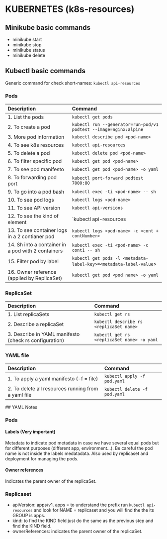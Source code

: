 # KUBERNETES (k8s-resources)

## Minikube basic commands

- minikube start
- minikube stop
- minikube status
- minikube delete

## Kubectl basic commands

Generic command for check short-names: `kubectl api-resources`

### Pods

| Description                                        | Command                                                           |
| :------------------------------------------------- | :---------------------------------------------------------------- |
| 1. List the pods                                   | `kubectl get pods`                                                |
| 2. To create a pod                                 | `kubectl run --generator=run-pod/v1 podtest --image=nginx:alpine` |
| 3. More pod information                            | `kubectl describe pod <pod-name>`                                 |
| 4. To see k8s resources                            | `kubectl api-resources`                                           |
| 5. To delete a pod                                 | `kubectl delete pod <pod-name>`                                   |
| 6. To filter specific pod                          | `kubectl get pod <pod-name>`                                      |
| 7. To see pod manifesto                            | `kubectl get pod <pod-name> -o yaml`                              |
| 8. To forwarding pod port                          | `kubectl port-forward podtest 7000:80`                            |
| 9. To go into a pod bash                           | `kubectl exec -ti <pod-name> -- sh`                               |
| 10. To see pod logs                                | `kubectl logs <pod-name>`                                         |
| 11. To see API version                             | `kubectl api-versions`                                            |
| 12. To see the kind of element                     | `kubectl api-resources | grep Pod`                                |
| 13. To see container logs in a 2 contianer pod     | `kubectl logs <pod-name> -c <cont + contNumber>`                  |
| 14. Sh into a container in a pod with 2 containers | `kubectl exec -ti <pod-name> -c cont1 -- sh`                      |
| 15. Filter pod by label                            | `kubectl get pods -l <metadata-label-key>=<metadata-label-value`> |
| 16. Owner reference (applied by ReplicaSet)        | `kubectl get pod <pod name> -o yaml`                              |

### ReplicaSet

| Description                                            | Command                                    |
| :----------------------------------------------------- | :----------------------------------------- |
| 1. List replicaSets                                    | `kubectl get rs`                           |
| 2. Describe a replicaSet                               | `kubectl describe rs <replicaSet name>`    |
| 3. Describe in YAML manifesto (check rs configuration) | `kubectl get rs <replicaSet name> -o yaml` |

### YAML file

| Description                                         | Command                      |
| :-------------------------------------------------- | :--------------------------- |
| 1. To apply a yaml manifesto (-f = file)            | `kubectl apply -f pod.yaml`  |
| 2. To delete all resources running from a yaml file | `kubectl delete -f pod.yaml` |

## YAML Notes

### Pods

#### Labels (Very important)

Metadata to indicate pod metadata in case we have several equal pods but for
different purposes (different app, environment...). Be careful the pod name is
not inside the labels medatadata. Also used by replicaset and deployment for
managing the pods.

#### Owner references

Indicates the parent owner of the replicaSet.

### Replicaset

- apiVersion: apps/v1. apps = to understand the prefix run `kubectl api-resources`
and look for NAME = replicaset and you will find the the its GROUP is apps.
- kind: to find the KIND field just do the same as the previous step and find the
KIND field.
- ownerReferences: indicates the parent owner of the replicaSet.
